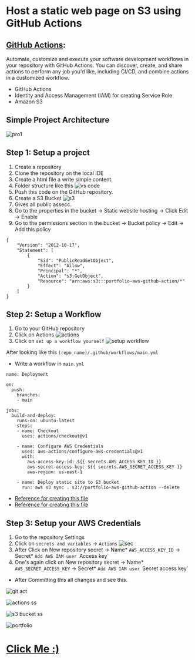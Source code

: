 # Host a static web page on S3 using GitHub Actions

## [GitHub Actions](https://docs.github.com/en/actions):
  Automate, customize and execute your software development workflows in your repository with GitHub Actions. You can discover, create, and share actions to perform any job you'd like, including CI/CD, and combine actions in a customized workflow.
  

- GitHub Actions
- Identity and Access Management (IAM) for creating Service Role
- Amazon S3
  
## Simple Project Architecture

![pro1](https://github.com/darjidhruv26/Portfolio_AWS_GitHub_action/assets/90086813/ad86ab4a-a305-47ea-a5a9-7e6b0216b44a)

## Step 1: Setup a project
1. Create a repository
2. Clone the repository on the local IDE
3. Create a html file a write simple content.
4. Folder structure like this
![vs code](https://github.com/darjidhruv26/Portfolio_AWS_GitHub_action/assets/90086813/689b52c1-1872-4811-ae08-ee20fb84f0ab)
5. Push this code on the GitHub repository.
6. Create a S3 Bucket
![s3](https://github.com/darjidhruv26/Portfolio_AWS_GitHub_action/assets/90086813/7ad5086a-9df5-44e2-9631-65dd44377bed)
7. Gives all public assecc.
8. Go to the properties in the bucket -> Static website hosting -> Click Edit -> Enable
9. Go to the permissions section in the bucket -> Bucket policy -> Edit -> Add this policy

```
{
    "Version": "2012-10-17",
    "Statement": [
        {
            "Sid": "PublicReadGetObject",
            "Effect": "Allow",
            "Principal": "*",
            "Action": "s3:GetObject",
            "Resource": "arn:aws:s3:::portfolio-aws-github-action/*"
        }
    ]
}
```
## Step 2: Setup a Workflow

1. Go to your GitHub repository
2. Click on Actions
   ![actions](https://github.com/darjidhruv26/Portfolio_AWS_GitHub_action/assets/90086813/fa03f769-2451-4345-ab95-093bc782519b)
3. Click on `set up a workflow yourself`
   ![setup workflow](https://github.com/darjidhruv26/Portfolio_AWS_GitHub_action/assets/90086813/fc5ca3b2-1681-471c-ac0f-50b2f55f132d)

After looking like this `(repo_name)/.github/workflows/main.yml`

- Write a workflow in `main.yml`
  
```
name: Deployment

on:
  push:
    branches:
    - main

jobs:
  build-and-deploy:
    runs-on: ubuntu-latest
    steps:
    - name: Checkout
      uses: actions/checkout@v1

    - name: Configure AWS Credentials
      uses: aws-actions/configure-aws-credentials@v1
      with:
        aws-access-key-id: ${{ secrets.AWS_ACCESS_KEY_ID }}
        aws-secret-access-key: ${{ secrets.AWS_SECRET_ACCESS_KEY }}
        aws-region: us-east-1

    - name: Deploy static site to S3 bucket
      run: aws s3 sync . s3://portfolio-aws-github-action --delete

```
- [Reference for creating this file](https://github.com/actions)
- [Reference for creating this file](https://github.com/actions/checkout)

## Step 3: Setup your AWS Credentials

1. Go to the repository Settings
2. Click on `secrets and variables` -> `Actions`
   ![sec](https://github.com/darjidhruv26/Portfolio_AWS_GitHub_action/assets/90086813/b4cd8997-c1f8-4548-81bf-8e8800093bab)
3. After Click on New repository secret -> Name* `AWS_ACCESS_KEY_ID` -> Secret* `Add AWS IAM user `Access key`
4. One's again click on New repository secret -> Name* `AWS_SECRET_ACCESS_KEY` -> Secret* `Add AWS IAM user `Secret access key`

- After Committing this all changes and see this.
      
![git act](https://github.com/darjidhruv26/Portfolio_AWS_GitHub_action/assets/90086813/2adfb326-f353-4caf-9307-d140d1117fcb)

![actions ss](https://github.com/darjidhruv26/Portfolio_AWS_GitHub_action/assets/90086813/fef1913b-2767-4878-a44f-3fc84761c86f)

![s3 bucket ss](https://github.com/darjidhruv26/Portfolio_AWS_GitHub_action/assets/90086813/a08bb42c-5d31-4401-8e5f-f9fdc0d2057b)

![portfolio](https://github.com/darjidhruv26/Portfolio_AWS_GitHub_action/assets/90086813/28ff6e68-e3c0-493f-a382-693ee6611cae)

#                            [Click Me :)](http://portfolio-aws-github-action.s3-website.ap-south-1.amazonaws.com/)
